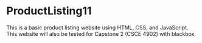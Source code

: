 # ProductListing11
This is a basic product listing website using HTML, CSS, and JavaScript. This website will also be tested for Capstone 2 (CSCE 4902) with blackbox.
